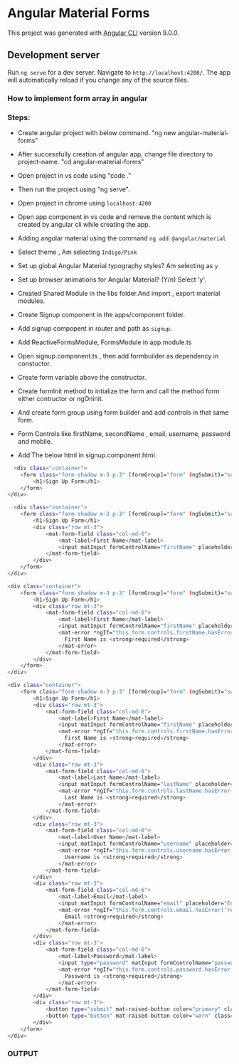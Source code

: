 # Angular Material Forms

This project was generated with [Angular CLI](https://github.com/angular/angular-cli) version 9.0.0.

## Development server

Run `ng serve` for a dev server. Navigate to `http://localhost:4200/`. The app will automatically reload if you change any of the source files.

### How to implement form array in angular

### Steps: 

- Create angular project with below command.
	"ng new angular-material-forms"

- After successfully creation of angular app, change file directory to project-name.
	"cd angular-material-forms"

- Open project in vs code using "code ."

- Then run the project using "ng serve".

- Open project in chrome using `localhost:4200`

- Open app component in vs code and remove the content which is created by angular cli while creating the app.

- Adding angular material using the command `ng add @angular/material`

- Select theme , Am selecting  `Indigo/Pink`

- Set up global Angular Material typography styles? Am selecting as `y`

- Set up browser animations for Angular Material? (Y/n) Select 'y'.

- Created Shared Module in the libs folder.And import , export material modules.

- Create Signup component in the apps/component folder.

- Add signup compopent in router and path as `signup`.

- Add ReactiveFormsModule, FormsModule in app.module.ts

- Open signup.component.ts , then add formbuilder as dependency in constuctor.

- Create form variable above the constructor.

- Create formInit method to intialize the form and call the method form either contructor or ngOninit.

- And create form group using form builder and add controls in that same form.

- Form Controls like firstName, secondName , email, username, password and mobile.

- Add The below html in signup.component.html.

```bash
  <div class="container">
    <form class="form shadow m-3 p-3" [formGroup]="form" (ngSubmit)="submitForm()">
        <h1>Sign Up Form</h1>
    </form>
</div>
```

```bash
  <div class="container">
    <form class="form shadow m-3 p-3" [formGroup]="form" (ngSubmit)="submitForm()">
        <h1>Sign Up Form</h1>
        <div class="row mt-3">
            <mat-form-field class="col-md-6">
                <mat-label>First Name</mat-label>
                <input matInput formControlName="firstName" placeholder="Enter First Name">
            </mat-form-field>
        </div>
    </form>
</div>
```
  

```bash
<div class="container">
    <form class="form shadow m-3 p-3" [formGroup]="form" (ngSubmit)="submitForm()">
        <h1>Sign Up Form</h1>
        <div class="row mt-3">
            <mat-form-field class="col-md-6">
                <mat-label>First Name</mat-label>
                <input matInput formControlName="firstName" placeholder="Enter First Name">
                <mat-error *ngIf="this.form.controls.firstName.hasError('required')">
                  First Name is <strong>required</strong>
                </mat-error>
            </mat-form-field>
        </div>
    </form>
</div>
```

```bash
<div class="container">
    <form class="form shadow m-3 p-3" [formGroup]="form" (ngSubmit)="submitForm()">
        <h1>Sign Up Form</h1>
        <div class="row mt-3">
            <mat-form-field class="col-md-6">
                <mat-label>First Name</mat-label>
                <input matInput formControlName="firstName" placeholder="Enter First Name">
                <mat-error *ngIf="this.form.controls.firstName.hasError('required')">
                  First Name is <strong>required</strong>
                </mat-error>
            </mat-form-field>
        </div>
        <div class="row mt-3">
            <mat-form-field class="col-md-6">
                <mat-label>Last Name</mat-label>
                <input matInput formControlName="lastName" placeholder="Enter Last Name">
                <mat-error *ngIf="this.form.controls.lastName.hasError('required')">
                  Last Name is <strong>required</strong>
                </mat-error>
            </mat-form-field>
        </div>
        <div class="row mt-3">
            <mat-form-field class="col-md-6">
                <mat-label>User Name</mat-label>
                <input matInput formControlName="username" placeholder="Enter Username">
                <mat-error *ngIf="this.form.controls.username.hasError('required')">
                  Username is <strong>required</strong>
                </mat-error>
            </mat-form-field>
        </div>
        <div class="row mt-3">
            <mat-form-field class="col-md-6">
                <mat-label>Email</mat-label>
                <input matInput formControlName="email" placeholder="Enter Email">
                <mat-error *ngIf="this.form.controls.email.hasError('required')">
                  Email <strong>required</strong>
                </mat-error>
            </mat-form-field>
        </div>
        <div class="row mt-3">
            <mat-form-field class="col-md-6">
                <mat-label>Password</mat-label>
                <input type="password" matInput formControlName="password" placeholder="Enter Password">
                <mat-error *ngIf="this.form.controls.password.hasError('required')">
                  Password is <strong>required</strong>
                </mat-error>
            </mat-form-field>
        </div>
        <div class="row mt-3">
            <button type="submit" mat-raised-button color="primary" class="m-2" style="width: 100px;" [disabled]="!form.valid">Submit Form</button>
            <button type="button" mat-raised-button color="warn" class="m-2" style="width: 100px;" (click)="form.reset()">Reset</button>
        </div>
    </form>
</div>
  ```
  
  ### OUTPUT
  

